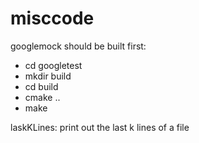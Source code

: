 # misccode
googlemock should be built first:
- cd googletest
- mkdir build
- cd build
- cmake ..
- make


laskKLines: print out the last k lines of a file



